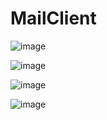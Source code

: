 # MailClient

![image](https://github.com/Sashok9203/MailClient/assets/56803757/eef811c6-7434-4cfd-bae2-919b459b65c4)

![image](https://github.com/Sashok9203/MailClient/assets/56803757/2c01d057-555e-41c8-b3d2-370d5fe32788)

![image](https://github.com/Sashok9203/MailClient/assets/56803757/3b959d1c-184c-4c29-875c-28aa15e28820)

![image](https://github.com/Sashok9203/MailClient/assets/56803757/3de8b756-36f0-443a-9939-963f1e42dc13)



